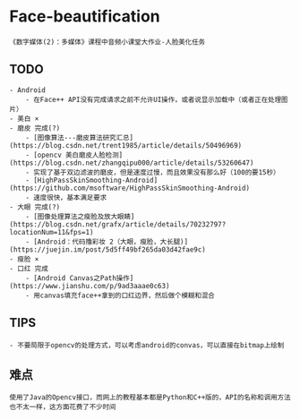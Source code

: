# Face-beautification
    《数字媒体(2)：多媒体》课程中音频小课堂大作业-人脸美化任务
    
## TODO
    - Android
        - 在Face++ API没有完成请求之前不允许UI操作，或者说显示加载中（或者正在处理图片）
    - 美白 ×
    - 磨皮 完成(?)
        - [图像算法---磨皮算法研究汇总](https://blog.csdn.net/trent1985/article/details/50496969)
        - [opencv 美白磨皮人脸检测](https://blog.csdn.net/zhangqipu000/article/details/53260647)
        - 实现了基于双边滤波的磨皮，但是速度过慢，而且效果没有那么好（100的要15秒）
        - [HighPassSkinSmoothing-Android](https://github.com/msoftware/HighPassSkinSmoothing-Android)
        - 速度很快，基本满足要求
    - 大眼 完成(?)
        - [图像处理算法之瘦脸及放大眼睛](https://blog.csdn.net/grafx/article/details/70232797?locationNum=11&fps=1)
        - [Android：代码撸彩妆 2（大眼，瘦脸，大长腿)](https://juejin.im/post/5d5ff49bf265da03d42fae9c)
    - 瘦脸 ×
    - 口红 完成
        - [Android Canvas之Path操作](https://www.jianshu.com/p/9ad3aaae0c63)
        - 用canvas填充face++拿到的口红边界，然后做个模糊和混合
    
## TIPS
    - 不要局限于opencv的处理方式，可以考虑android的convas，可以直接在bitmap上绘制
    
    
## 难点
    使用了Java的Opencv接口，而网上的教程基本都是Python和C++版的，API的名称和调用方法也不太一样，这方面花费了不少时间
